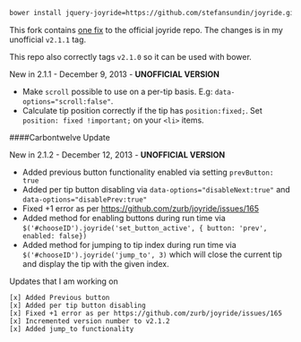```bash
bower install jquery-joyride=https://github.com/stefansundin/joyride.git --save
```

This fork contains [one fix](https://github.com/zurb/joyride/pull/164) to the official joyride repo. The changes is in my unofficial `v2.1.1` tag.

This repo also correctly tags `v2.1.0` so it can be used with bower.

New in 2.1.1 - December 9, 2013 - **UNOFFICIAL VERSION**
* Make `scroll` possible to use on a per-tip basis. E.g: `data-options="scroll:false"`.
* Calculate tip position correctly if the tip has `position:fixed;`. Set `position: fixed !important;` on your `<li>` items.


####Carbontwelve Update

New in 2.1.2 - December 12, 2013 - **UNOFFICIAL VERSION**
* Added previous button functionality enabled via setting `prevButton: true`
* Added per tip button disabling via `data-options="disableNext:true"` and `data-options="disablePrev:true"`
* Fixed +1 error as per https://github.com/zurb/joyride/issues/165
* Added method for enabling buttons during run time via `$('#chooseID').joyride('set_button_active', { button: 'prev', enabled: false})`
* Added method for jumping to tip index during run time via `$('#chooseID').joyride('jump_to', 3)` which will close the current tip and display the tip with the given index.

Updates that I am working on

```
[x] Added Previous button
[x] Added per tip button disabling
[x] Fixed +1 error as per https://github.com/zurb/joyride/issues/165
[x] Incremented version number to v2.1.2
[x] Added jump_to functionality
````

